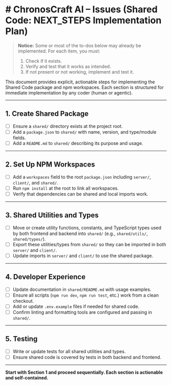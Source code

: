 # # ChronosCraft AI – Issues (Shared Code: NEXT_STEPS Implementation Plan)

> **Notice:** Some or most of the to-dos below may already be implemented. For each item, you must:
>
> 1. Check if it exists.
> 2. Verify and test that it works as intended.
> 3. If not present or not working, implement and test it.

This document provides explicit, actionable steps for implementing the Shared Code package and npm workspaces. Each section is structured for immediate implementation by any coder (human or agentic).

---

## 1. Create Shared Package

- [ ] Ensure a `shared/` directory exists at the project root.
- [ ] Add a `package.json` to `shared/` with name, version, and type/module fields.
- [ ] Add a `README.md` to `shared/` describing its purpose and usage.

---

## 2. Set Up NPM Workspaces

- [ ] Add a `workspaces` field to the root `package.json` including `server/`, `client/`, and `shared/`.
- [ ] Run `npm install` at the root to link all workspaces.
- [ ] Verify that dependencies can be shared and local imports work.

---

## 3. Shared Utilities and Types

- [ ] Move or create utility functions, constants, and TypeScript types used by both frontend and backend into `shared/` (e.g., `shared/utils/`, `shared/types/`).
- [ ] Export these utilities/types from `shared/` so they can be imported in both `server/` and `client/`.
- [ ] Update imports in `server/` and `client/` to use the shared package.

---

## 4. Developer Experience

- [ ] Update documentation in `shared/README.md` with usage examples.
- [ ] Ensure all scripts (`npm run dev`, `npm run test`, etc.) work from a clean checkout.
- [ ] Add or update `.env.example` files if needed for shared code.
- [ ] Confirm linting and formatting tools are configured and passing in `shared/`.

---

## 5. Testing

- [ ] Write or update tests for all shared utilities and types.
- [ ] Ensure shared code is covered by tests in both backend and frontend.

---

**Start with Section 1 and proceed sequentially. Each section is actionable and self-contained.**
